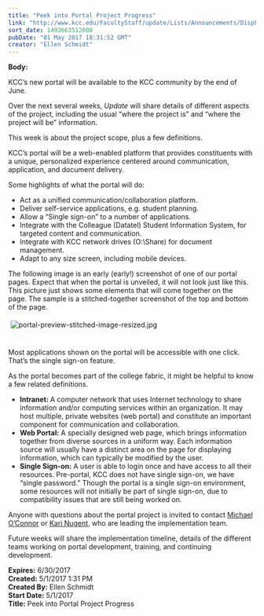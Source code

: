 ```yaml
---
title: "Peek into Portal Project Progress"
link: "http://www.kcc.edu/FacultyStaff/update/Lists/Announcements/DispForm.aspx?ID=2429"
sort_date: 1493663512000
pubDate: "01 May 2017 18:31:52 GMT"
creator: "Ellen Schmidt"
---
```


<div><b>Body:</b> <div class="ExternalClass5EEA6903FFB2425D95BD4CD6D23B1AB5"><p>KCC’s new portal will be available to the KCC community by the end of June.</p>
<p>Over the next several weeks, <em>Update</em> will share details of different aspects of the project, including the usual “where the project is” and “where the project will be” information.</p>
<p>This week is about the project scope, plus a few definitions.</p>
<p>KCC’s portal will be a web-enabled platform that provides constituents with a unique, personalized experience centered around communication, application, and document delivery.</p>
<p>Some highlights of what the portal will do:</p>
<ul><li>Act as a unified communication/collaboration platform.</li>
<li>Deliver self-service applications, e.g. student planning.</li>
<li>Allow a “Single sign-on” to a number of applications. </li>
<li>Integrate with the Colleague (Datatel) Student Information System, for targeted content and communication.</li>
<li>Integrate with KCC network drives (O:\Share) for document management.</li>
<li>Adapt to any size screen, including mobile devices.</li></ul>
<p>The following image is an early (early!) screenshot of one of our portal pages. Expect that when the portal is unveiled, it will not look just like this. This picture just shows some elements that will come together on the page. The sample is a stitched-together screenshot of the top and bottom of the page. </p>
<p><img alt="portal-preview-stitched-image-resized.jpg" src="/FacultyStaff/update/Documents/portal-preview-stitched-image-resized.jpg" style="margin:5px" /><br /><br /><br />Most applications shown on the portal will be accessible with one click. That’s the single sign-on feature.</p>
<p>As the portal becomes part of the college fabric, it might be helpful to know a few related definitions.</p>
<ul><li><strong>Intranet: </strong>A computer network that uses Internet technology to share information and/or computing services within an organization. It may host multiple, private websites (web portal) and constitute an important component for communication and collaboration.</li>
<li><strong>Web Portal:</strong> A specially designed web page, which brings information together from diverse sources in a uniform way. Each information source will usually have a distinct area on the page for displaying information, which can typically be modified by the user.</li>
<li><strong>Single Sign-on:</strong> A user is able to login once and have access to all their resources. Pre-portal, KCC does not have single sign-on, we have “single password.” Though the portal is a single sign-on environment, some resources will not initially be part of single sign-on, due to compatibility issues that are still being worked on.</li></ul>
<p>Anyone with questions about the portal project is invited to contact <a href="mailto:moconnor@kcc.edu">Michael O’Connor</a> or <a href="mailto:knugent@kcc.edu">Kari Nugent</a>, who are leading the implementation team.​</p>
<p>Future weeks will share the implementation timeline, details of the different teams working on portal development, training, and continuing development. </p></div></div>
<div><b>Expires:</b> 6/30/2017</div>
<div><b>Created:</b> 5/1/2017 1:31 PM</div>
<div><b>Created By:</b> Ellen Schmidt</div>
<div><b>Start Date:</b> 5/1/2017</div>
<div><b>Title:</b> Peek into Portal Project Progress</div>
